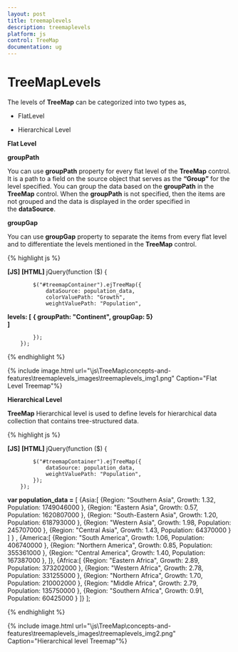 ```yaml
---
layout: post
title: treemaplevels
description: treemaplevels
platform: js
control: TreeMap
documentation: ug
---
```


# TreeMapLevels

The levels of **TreeMap** can be categorized into two types as,

* FlatLevel

* Hierarchical Level

**Flat Level**

**groupPath**

You can use **groupPath** property for every flat level of the **TreeMap** control. It is a path to a field on the source object that serves as the **“Group”** for the level specified. You can group the data based on the **groupPath** in the **TreeMap** control. When the **groupPath** is not specified, then the items are not grouped and the data is displayed in the order specified in the **dataSource**.

**groupGap**

You can use **groupGap** property to separate the items from every flat level and to differentiate the levels mentioned in the **TreeMap** control.

{% highlight js %}

**[JS]**
**[HTML]**
        jQuery(function ($) {

            $("#treemapContainer").ejTreeMap({
                dataSource: population_data,
                colorValuePath: "Growth",
                weightValuePath: "Population",
**levels: [**
                     **{ groupPath: "Continent", groupGap: 5}**              
                **]**

            });
        });



{% endhighlight %}



{% include image.html url="\js\TreeMap\concepts-and-features\treemaplevels_images\treemaplevels_img1.png" Caption="Flat Level Treemap"%}

**Hierarchical Level**

**TreeMap** Hierarchical level is used to define levels for hierarchical data collection that contains tree-structured data.

{% highlight js %}

**[JS]**
**[HTML]**
        jQuery(function ($) {

            $("#treemapContainer").ejTreeMap({
                dataSource: population_data,
                weightValuePath: "Population",
            });
        });

**var population_data =**  [
            {Asia:[
            {Region: "Southern Asia", Growth: 1.32, Population: 1749046000 },
            {Region: "Eastern Asia", Growth: 0.57, Population: 1620807000 },
            {Region: "South-Eastern Asia", Growth: 1.20, Population: 618793000 },
            {Region: "Western Asia", Growth: 1.98, Population: 245707000 },
            {Region: "Central Asia", Growth: 1.43, Population: 64370000 }
            ] } ,
            {America:[
            {Region: "South America", Growth: 1.06, Population: 406740000 },
            {Region: "Northern America", Growth: 0.85, Population: 355361000 },
            {Region: "Central America", Growth: 1.40, Population: 167387000 },
            ]},
            {Africa:[
            {Region: "Eastern Africa", Growth: 2.89, Population: 373202000 },
            {Region: "Western Africa", Growth: 2.78, Population: 331255000 },
            {Region: "Northern Africa", Growth: 1.70, Population: 210002000 },
            {Region: "Middle Africa", Growth: 2.79, Population: 135750000 },
            {Region: "Southern Africa", Growth: 0.91, Population: 60425000 }
            ]}
];



{% endhighlight %}



{% include image.html url="\js\TreeMap\concepts-and-features\treemaplevels_images\treemaplevels_img2.png" Caption="Hierarchical level Treemap"%}

